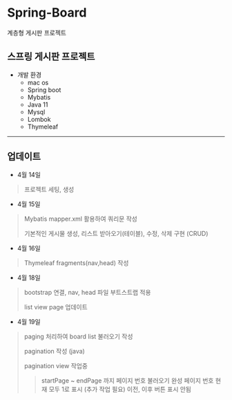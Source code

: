 # Spring-Board
 계층형 게시판 프로젝트
 
## 스프링 게시판 프로젝트

- 개발 환경
  - mac os
  - Spring boot
  - Mybatis
  - Java 11 
  - Mysql
  - Lombok
  - Thymeleaf

---------------------

## 업데이트

- 4월 14일
> 프로젝트 세팅, 생성

- 4월 15일
> Mybatis mapper.xml 활용하여 쿼리문 작성
> 
> 기본적인 게시물 생성, 리스트 받아오기(테이블), 수정, 삭제 구현 (CRUD)

- 4월 16일
> Thymeleaf fragments(nav,head) 작성

- 4월 18일
> bootstrap 연결, nav, head 파일 부트스트랩 적용
> 
> list view page 업데이트


- 4월 19일
> paging 처리하여 board list 불러오기 작성
> 
> pagination 작성 (java)
>  
> pagination view 작업중
> > startPage ~ endPage 까지 페이지 번호 불러오기 완성
> > 페이지 번호 현재 모두 1로 표시 (추가 작업 필요)
> > 이전, 이후 버튼 표시 안됨


